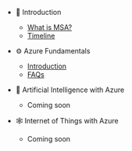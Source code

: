 - <span class='sidebar_emoji'>🚀</span> Introduction

  - [What is MSA?](/intro/what-is-msa.md)
  - [Timeline](/intro/timeline.md)

- <span class='sidebar_emoji'>⚙️</span> Azure Fundamentals

  - [Introduction](/azure/intro.md)
  - [FAQs](/azure/faq.md)

- <span class='sidebar_emoji'>🤖</span> Artificial Intelligence with Azure

  - Coming soon

- <span class='sidebar_emoji'>🕸️</span> Internet of Things with Azure

  - Coming soon

